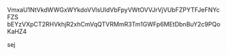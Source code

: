 VmxaU1NtVkdWWGxWYkdoVVlsUldVbFpyVWtOVVJrVjVUbFZPYTFJeFNYcFZS
bEYzVXpCT2RHVkhjR2xhCmVqQTVRMmR3Tm1GWFp6MEtDbnBuY2c9PQoKaHZ4

sej